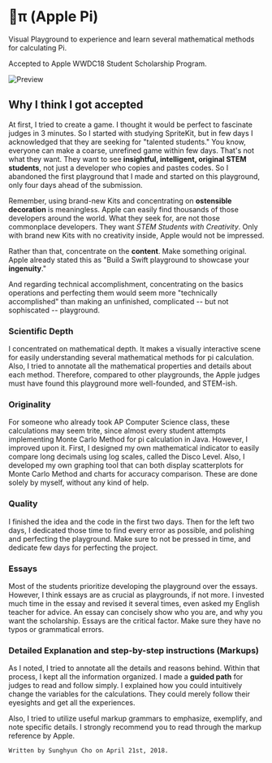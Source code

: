 # π (Apple Pi)
Visual Playground to experience and learn several mathematical methods for calculating Pi.
>
Accepted to Apple WWDC18 Student Scholarship Program.
>
![Preview](https://github.com/anaclumos/WWDC2018-Scholarship-Submission/blob/master/Preview.png)
>
## Why I think I got accepted
>
At first, I tried to create a game. I thought it would be perfect to fascinate judges in 3 minutes. So I started with studying SpriteKit, but in few days I acknowledged that they are seeking for "talented students." You know, everyone can make a coarse, unrefined game within few days. That's not what they want. They want to see **insightful, intelligent, original STEM students**, not just a developer who copies and pastes codes. So I abandoned the first playground that I made and started on this playground, only four days ahead of the submission.
>
Remember, using brand-new Kits and concentrating on **ostensible decoration** is meaningless. Apple can easily find thousands of those developers around the world. What they seek for, are not those commonplace developers. They want *STEM Students with Creativity*. Only with brand new Kits with no creativity inside, Apple would not be impressed.
>
Rather than that, concentrate on the **content**. Make something original. Apple already stated this as "Build a Swift playground to showcase your **ingenuity**."
>
And regarding technical accomplishment, concentrating on the basics operations and perfecting them would seem more "technically accomplished" than making an unfinished, complicated -- but not sophiscated -- playground.
>
### Scientific Depth
I concentrated on mathematical depth. It makes a visually interactive scene for easily understanding several mathematical methods for pi calculation. Also, I tried to annotate all the mathematical properties and details about each method. Therefore, compared to other playgrounds, the Apple judges must have found this playground more well-founded, and STEM-ish.
>
### Originality
For someone who already took AP Computer Science class, these calculations may seem trite, since almost every student attempts implementing Monte Carlo Method for pi calculation in Java. However, I improved upon it. First, I designed my own mathematical indicator to easily compare long decimals using log scales, called the Disco Level. Also, I developed my own graphing tool that can both display scatterplots for Monte Carlo Method and charts for accuracy comparison. These are done solely by myself, without any kind of help.
>
### Quality
I finished the idea and the code in the first two days. Then for the left two days, I dedicated those time to find every error as possible, and polishing and perfecting the playground. Make sure to not be pressed in time, and dedicate few days for perfecting the project.
>
### Essays
Most of the students prioritize developing the playground over the essays. However, I think essays are as crucial as playgrounds, if not more. I invested much time in the essay and revised it several times, even asked my English teacher for advice. An essay can concisely show who you are, and why you want the scholarship. Essays are the critical factor. Make sure they have no typos or grammatical errors.

### Detailed Explanation and step-by-step instructions (Markups)
As I noted, I tried to annotate all the details and reasons behind. Within that process, I kept all the information organized. I made a **guided path** for judges to read and follow simply. I explained how you could intuitively change the variables for the calculations. They could merely follow their eyesights and get all the experiences.
>
Also, I tried to utilize useful markup grammars to emphasize, exemplify, and note specific details. I strongly recommend you to read through the markup reference by Apple.
>

    Written by Sunghyun Cho on April 21st, 2018.